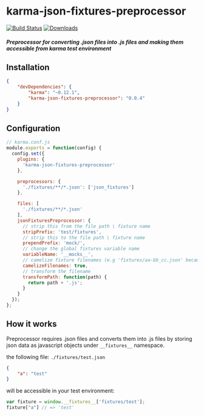 karma-json-fixtures-preprocessor
================================

[![Build Status](https://travis-ci.org/dmitriiabramov/karma-json-fixtures-preprocessor.svg)](https://travis-ci.org/dmitriiabramov/karma-json-fixtures-preprocessor)
[![Downloads](https://img.shields.io/npm/dm/karma-json-fixtures-preprocessor.svg?style=flat-square)](https://www.npmjs.com/package/karma-json-fixtures-preprocessor)

##### Preprocessor for converting .json files into .js files and making them accessible from karma test environment

## Installation
```json
{
    "devDependencies": {
        "karma": "~0.12.1",
        "karma-json-fixtures-preprocessor": "0.0.4"
    }
}
```

## Configuration
```js
// karma.conf.js
module.exports = function(config) {
  config.set({
    plugins: {
      'karma-json-fixtures-preprocessor'
    },

    preprocessors: {
      './fixtures/**/*.json': ['json_fixtures']
    },

    files: [
      './fixtures/**/*.json'
    ],
    jsonFixturesPreprocessor: {
      // strip this from the file path \ fixture name
      stripPrefix: 'test/fixtures',
      // strip this to the file path \ fixture name
      prependPrefix: 'mock/',
      // change the global fixtures variable name
      variableName: '__mocks__',
      // camelize fixture filenames (e.g 'fixtures/aa-bb_cc.json' becames __fixtures__['fixtures/aaBbCc'])
      camelizeFilenames: true,
      // transform the filename
      transformPath: function(path) {
        return path + '.js';
      }
    }
  });
};
```

## How it works

Preprocessor requires .json files and converts them into .js files by storing json data as javascript objects under `__fixtures__` namespace.

the following file:
`./fixtures/test.json`
```json
{
    "a": "test"
}
```
will be accessible in your test environment:
```js
var fixture = window.__fixtures__['fixtures/test'];
fixture["a"] // => 'test'
```
